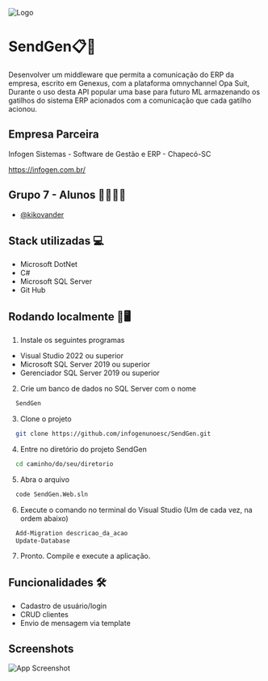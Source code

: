 
![Logo](https://i.ibb.co/y61VB2b/Send-Gen-logo.png)


# SendGen📋📌

Desenvolver um middleware que permita a comunicação do ERP da empresa, escrito em Genexus, com a plataforma omnychannel Opa Suit, Durante o uso desta API popular uma base para futuro ML armazenando os gatilhos do sistema ERP acionados com a comunicação que cada gatilho acionou.


## Empresa Parceira

Infogen Sistemas - Software de Gestão e ERP - Chapecó-SC 

https://infogen.com.br/



## Grupo 7 - Alunos 👩‍💻👨‍💻

- [@kikovander](https://www.github.com/kikovander)


## Stack utilizadas 💻

- Microsoft DotNet
- C#
- Microsoft SQL Server
- Git Hub


## Rodando localmente 📲🖥️

1. Instale os seguintes programas


- Visual Studio 2022 ou superior
- Microsoft SQL Server 2019 ou superior
- Gerenciador SQL Server 2019 ou superior

2. Crie um banco de dados no SQL Server com o nome

```bash
  SendGen
```

3. Clone o projeto

```bash
  git clone https://github.com/infogenunoesc/SendGen.git
```

4. Entre no diretório do projeto SendGen

```bash
  cd caminho/do/seu/diretorio  
```

5. Abra o arquivo

```bash
  code SendGen.Web.sln
```

6. Execute o comando no terminal do Visual Studio (Um de cada vez, na ordem abaixo)

```bash
  Add-Migration descricao_da_acao
  Update-Database
```
7. Pronto. Compile e execute a aplicação. 


## Funcionalidades 🛠️

- Cadastro de usuário/login
- CRUD clientes
- Envio de mensagem via template



## Screenshots

![App Screenshot](https://via.placeholder.com/468x300?text=App+Screenshot+Here)

